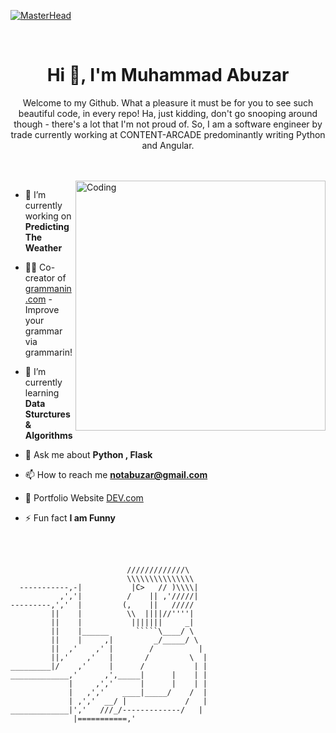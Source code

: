 [![MasterHead](https://firebasestorage.googleapis.com/v0/b/flexi-coding.appspot.com/o/dempgi7-520f8d5f-63d4-4453-8822-dbc149ae27f8.gif?alt=media&token=91c0c7b2-93c3-4029-b011-1a8703c5730d)](https://rishavchanda.io)

<br>

<h1 align="center" >Hi 👋, I'm Muhammad Abuzar</h1>
<p align="center">
Welcome to my Github. What a pleasure it must be for you to see such beautiful code, in every repo! Ha, just kidding, don't go snooping around though - there's a lot that I'm not proud of.
So, I am a software engineer by trade currently working at CONTENT-ARCADE predominantly writing Python and Angular.
</p>

<br>
<br>

<img align="right" alt="Coding" width="400" src="https://cdn.dribbble.com/users/1162077/screenshots/3848914/programmer.gif">




- 🔭 I’m currently working on **Predicting The Weather**

- 🏃‍♂️ Co-creator of [grammanin.com](https://www.grammarin.com/) - Improve your grammar via grammarin!

- 🌱 I’m currently learning **Data Sturctures & Algorithms**

- 💬 Ask me about **Python , Flask**

- 📫 How to reach me **notabuzar@gmail.com**

- 💬 Portfolio Website [DEV.com](https://abuzar-061.github.io/CV/Project-Portfolio.html)

- ⚡ Fun fact **I am Funny**


<br>
<br>

```
                          /////////////\
                          \\\\\\\\\\\\\\\
  -----------,-|           |C>   // )\\\\|
           ,','|          /    || ,'/////|
---------,','  |         (,    ||   /////
         ||    |          \\  ||||//''''|
         ||    |           |||||||     _|
         ||    |______      `````\____/ \
         ||    |     ,|         _/_____/ \
         ||  ,'    ,' |        /          |
         ||,'    ,'   |       /         \  |
_________|/    ,'     |      /           | |
_____________,'      ,',_____|      |    | |
             |     ,','      |      |    | |
             |   ,','    ____|_____/    /  |
             | ,','  __/ |             /   |
_____________|','   ///_/-------------/   |
              |===========,'
```


